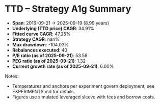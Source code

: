 # TTD – Strategy A1g Summary

- **Span**: 2016-09-21 → 2025-09-19 (8.99 years)
- **Underlying (TTD price) CAGR**: 34.91%
- **Fitted curve CAGR**: 47.25%
- **Strategy CAGR**: nan%
- **Max drawdown**: -104.03%
- **Rebalances executed**: 40
- **P/E ratio (as of 2025-09-21)**: 53.58
- **PEG ratio (as of 2025-09-21)**: 1.32
- **Current growth rate (as of 2025-09-21)**: 6.00%

Notes:

- Temperatures and anchors per experiment govern deployment; see EXPERIMENTS.md for details.
- Figures use simulated leveraged sleeve with fees and borrow costs.

